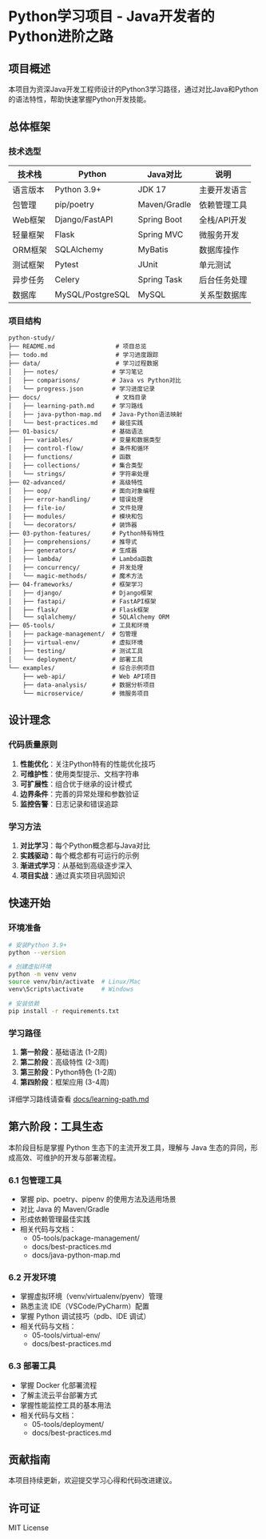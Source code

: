 # Python学习项目 - Java开发者的Python进阶之路

## 项目概述

本项目为资深Java开发工程师设计的Python3学习路径，通过对比Java和Python的语法特性，帮助快速掌握Python开发技能。

## 总体框架

### 技术选型

| 技术栈 | Python | Java对比 | 说明 |
|--------|--------|----------|------|
| 语言版本 | Python 3.9+ | JDK 17 | 主要开发语言 |
| 包管理 | pip/poetry | Maven/Gradle | 依赖管理工具 |
| Web框架 | Django/FastAPI | Spring Boot | 全栈/API开发 |
| 轻量框架 | Flask | Spring MVC | 微服务开发 |
| ORM框架 | SQLAlchemy | MyBatis | 数据库操作 |
| 测试框架 | Pytest | JUnit | 单元测试 |
| 异步任务 | Celery | Spring Task | 后台任务处理 |
| 数据库 | MySQL/PostgreSQL | MySQL | 关系型数据库 |

### 项目结构

```
python-study/
├── README.md                 # 项目总览
├── todo.md                   # 学习进度跟踪
├── data/                     # 学习过程数据
│   ├── notes/               # 学习笔记
│   ├── comparisons/         # Java vs Python对比
│   └── progress.json        # 学习进度记录
├── docs/                     # 文档目录
│   ├── learning-path.md     # 学习路线
│   ├── java-python-map.md   # Java-Python语法映射
│   └── best-practices.md    # 最佳实践
├── 01-basics/               # 基础语法
│   ├── variables/           # 变量和数据类型
│   ├── control-flow/        # 条件和循环
│   ├── functions/           # 函数
│   ├── collections/         # 集合类型
│   └── strings/             # 字符串处理
├── 02-advanced/             # 高级特性
│   ├── oop/                 # 面向对象编程
│   ├── error-handling/      # 错误处理
│   ├── file-io/             # 文件处理
│   ├── modules/             # 模块和包
│   └── decorators/          # 装饰器
├── 03-python-features/      # Python特有特性
│   ├── comprehensions/      # 推导式
│   ├── generators/          # 生成器
│   ├── lambda/              # Lambda函数
│   ├── concurrency/         # 并发处理
│   └── magic-methods/       # 魔术方法
├── 04-frameworks/           # 框架学习
│   ├── django/              # Django框架
│   ├── fastapi/             # FastAPI框架
│   ├── flask/               # Flask框架
│   └── sqlalchemy/          # SQLAlchemy ORM
├── 05-tools/                # 工具和环境
│   ├── package-management/  # 包管理
│   ├── virtual-env/         # 虚拟环境
│   ├── testing/             # 测试工具
│   └── deployment/          # 部署工具
└── examples/                # 综合示例项目
    ├── web-api/             # Web API项目
    ├── data-analysis/       # 数据分析项目
    └── microservice/        # 微服务项目
```

## 设计理念

### 代码质量原则

1. **性能优化**：关注Python特有的性能优化技巧
2. **可维护性**：使用类型提示、文档字符串
3. **可扩展性**：组合优于继承的设计模式
4. **边界条件**：完善的异常处理和参数验证
5. **监控告警**：日志记录和错误追踪

### 学习方法

1. **对比学习**：每个Python概念都与Java对比
2. **实践驱动**：每个概念都有可运行的示例
3. **渐进式学习**：从基础到高级逐步深入
4. **项目实战**：通过真实项目巩固知识

## 快速开始

### 环境准备

```bash
# 安装Python 3.9+
python --version

# 创建虚拟环境
python -m venv venv
source venv/bin/activate  # Linux/Mac
venv\Scripts\activate     # Windows

# 安装依赖
pip install -r requirements.txt
```

### 学习路径

1. **第一阶段**：基础语法 (1-2周)
2. **第二阶段**：高级特性 (2-3周)  
3. **第三阶段**：Python特色 (1-2周)
4. **第四阶段**：框架应用 (3-4周)

详细学习路线请查看 [docs/learning-path.md](docs/learning-path.md)

## 第六阶段：工具生态

本阶段目标是掌握 Python 生态下的主流开发工具，理解与 Java 生态的异同，形成高效、可维护的开发与部署流程。

### 6.1 包管理工具
- 掌握 pip、poetry、pipenv 的使用方法及适用场景
- 对比 Java 的 Maven/Gradle
- 形成依赖管理最佳实践
- 相关代码与文档：
  - 05-tools/package-management/
  - docs/best-practices.md
  - docs/java-python-map.md

### 6.2 开发环境
- 掌握虚拟环境（venv/virtualenv/pyenv）管理
- 熟悉主流 IDE（VSCode/PyCharm）配置
- 掌握 Python 调试技巧（pdb、IDE 调试）
- 相关代码与文档：
  - 05-tools/virtual-env/
  - docs/best-practices.md

### 6.3 部署工具
- 掌握 Docker 化部署流程
- 了解主流云平台部署方式
- 掌握性能监控工具的基本用法
- 相关代码与文档：
  - 05-tools/deployment/
  - docs/best-practices.md

## 贡献指南

本项目持续更新，欢迎提交学习心得和代码改进建议。

## 许可证

MIT License
